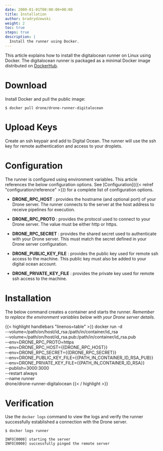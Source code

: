 ```yaml
---
date: 2000-01-01T00:00:00+00:00
title: Installation
author: bradrydzewski
weight: 2
toc: true
steps: true
description: |
  Install the runner using Docker.
---
```


This article explains how to install the digitalocean runner on Linux using Docker. The digitalocean runner is packaged as a minimal Docker image distributed on [DockerHub](https://hub.docker.com/r/drone/drone-runner-digitalocean).

# Download

Install Docker and pull the public image:

```
$ docker pull drone/drone-runner-digitalocean
```

# Upload Keys

Create an ssh keypair and add to Digital Ocean. The runner will use the ssh key for remote authentication and access to your droplets.

# Configuration

The runner is configured using environment variables. This article references the below configuration options. See [Configuration]({{< relref "configuration/reference" >}}) for a complete list of configuration options.

* __DRONE_RPC_HOST__
  : provides the hostname (and optional port) of your Drone server. The runner connects to the server at the host address to receive pipelines for execution.

* __DRONE_RPC_PROTO__
  : provides the protocol used to connect to your Drone server. The value must be either http or https.

* __DRONE_RPC_SECRET__
  : provides the shared secret used to authenticate with your Drone server. This must match the secret defined in your Drone server configuration.

* __DRONE_PUBLIC_KEY_FILE__
  : provides the public key used for remote ssh access to the machine. This public key must also be added to your digital ocean account.

* __DRONE_PRIVATE_KEY_FILE__
  : provides the private key used for remote ssh access to the machine.

# Installation

The below command creates a container and starts the runner. _Remember to replace the environment variables below with your Drone server details._

{{< highlight handlebars "linenos=table" >}}
docker run -d \
  --volume=/path/on/host/id_rsa:/path/in/container/id_rsa \
  --volume=/path/on/host/id_rsa.pub:/path/in/container/id_rsa.pub \
  --env=DRONE_RPC_PROTO=https \
  --env=DRONE_RPC_HOST={{DRONE_RPC_HOST}} \
  --env=DRONE_RPC_SECRET={{DRONE_RPC_SECRET}} \
  --env=DRONE_PUBLIC_KEY_FILE={{PATH_IN_CONTAINER_ID_RSA_PUB}} \
  --env=DRONE_PRIVATE_KEY_FILE={{PATH_IN_CONTAINER_ID_RSA}} \
  --publish=3000:3000 \
  --restart always \
  --name runner \
  drone/drone-runner-digitalocean
{{< / highlight >}}

# Verification

Use the `docker logs` command to view the logs and verify the runner successfully established a connection with the Drone server.

```
$ docker logs runner

INFO[0000] starting the server
INFO[0000] successfully pinged the remote server 
```
